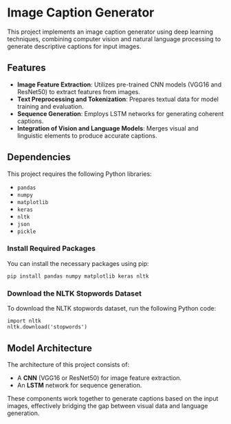 <!DOCTYPE html>
<html lang="en">
<head>
    <meta charset="UTF-8">
    <meta name="viewport" content="width=device-width, initial-scale=1.0">
    
</head>
<body>

<h1>Image Caption Generator</h1>

<p>This project implements an image caption generator using deep learning techniques, combining computer vision and natural language processing to generate descriptive captions for input images.</p>

<h2>Features</h2>
<ul>
    <li><strong>Image Feature Extraction</strong>: Utilizes pre-trained CNN models (VGG16 and ResNet50) to extract features from images.</li>
    <li><strong>Text Preprocessing and Tokenization</strong>: Prepares textual data for model training and evaluation.</li>
    <li><strong>Sequence Generation</strong>: Employs LSTM networks for generating coherent captions.</li>
    <li><strong>Integration of Vision and Language Models</strong>: Merges visual and linguistic elements to produce accurate captions.</li>
</ul>

<h2>Dependencies</h2>
<p>This project requires the following Python libraries:</p>
<ul>
    <li><code>pandas</code></li>
    <li><code>numpy</code></li>
    <li><code>matplotlib</code></li>
    <li><code>keras</code></li>
    <li><code>nltk</code></li>
    <li><code>json</code></li>
    <li><code>pickle</code></li>
</ul>

<h3>Install Required Packages</h3>
<p>You can install the necessary packages using pip:</p>
<pre><code>pip install pandas numpy matplotlib keras nltk</code></pre>

<h3>Download the NLTK Stopwords Dataset</h3>
<p>To download the NLTK stopwords dataset, run the following Python code:</p>
<pre><code>import nltk
nltk.download('stopwords')</code></pre>

<h2>Model Architecture</h2>
<p>The architecture of this project consists of:</p>
<ul>
    <li>A <strong>CNN</strong> (VGG16 or ResNet50) for image feature extraction.</li>
    <li>An <strong>LSTM</strong> network for sequence generation.</li>
</ul>
<p>These components work together to generate captions based on the input images, effectively bridging the gap between visual data and language generation.</p>

</body>
</html>

